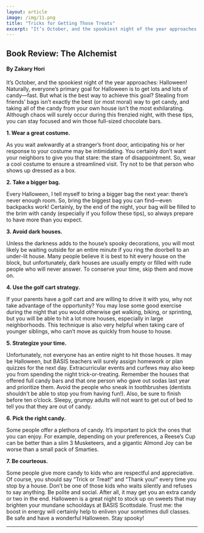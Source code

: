 ```yaml
---
layout: article
image: /img/11.png
title: "Tricks for Getting Those Treats"
excerpt: "It’s October, and the spookiest night of the year approaches: Halloween! Naturally, everyone’s primary goal for Halloween is to get lots and lots of candy—fast. But what is the best way to achieve this goal?"
---
```


<h2>Book Review: The Alchemist </h2>
<h4>By Zakary Hori </h4>
It’s October, and the spookiest night of the year approaches: Halloween! Naturally, everyone’s primary goal for Halloween is to get lots and lots of candy—fast. But what is the best way to achieve this goal? Stealing from friends’ bags isn’t exactly the best (or most moral) way to get candy, and taking all of the candy from your own house isn’t the most exhilarating. Although chaos will surely occur during this frenzied night, with these tips, you can stay focused and win those full-sized chocolate bars.

<strong>1. Wear a great costume.</strong>

As you wait awkwardly at a stranger’s front door, anticipating his or her response to your costume may be intimidating. You certainly don’t want your neighbors to give you that stare: the stare of disappointment. So, wear a cool costume to ensure a streamlined visit. Try not to be that person who shows up dressed as a box.

<strong>2. Take a bigger bag.</strong>

Every Halloween, I tell myself to bring a bigger bag the next year: there’s never enough room. So, bring the biggest bag you can find—even backpacks work! Certainly, by the end of the night, your bag will be filled to the brim with candy (especially if you follow these tips), so always prepare to have more than you expect.

<strong>3. Avoid dark houses.</strong>

Unless the darkness adds to the house’s spooky decorations, you will most likely be waiting outside for an entire minute if you ring the doorbell to an under-lit house. Many people believe it is best to hit every house on the block, but unfortunately, dark houses are usually empty or filled with rude people who will never answer. To conserve your time, skip them and move on.

<strong>4. Use the golf cart strategy.</strong>

If your parents have a golf cart and are willing to drive it with you, why not take advantage of the opportunity? You may lose some good exercise during the night that you would otherwise get walking, biking, or sprinting, but you will be able to hit a lot more houses, especially in large neighborhoods. This technique is also very helpful when taking care of younger siblings, who can’t move as quickly from house to house.

<strong>5. Strategize your time.</strong>

Unfortunately, not everyone has an entire night to hit those houses. It may be Halloween, but BASIS teachers will surely assign homework or plan quizzes for the next day. Extracurricular events and curfews may also keep you from spending the night trick-or-treating. Remember the houses that offered full candy bars and that one person who gave out sodas last year and prioritize them. Avoid the people who sneak in toothbrushes (dentists shouldn’t be able to stop you from having fun!). Also, be sure to finish before ten o’clock. Sleepy, grumpy adults will not want to get out of bed to tell you that they are out of candy.

<strong>6. Pick the right candy.</strong>

Some people offer a plethora of candy. It’s important to pick the ones that you can enjoy. For example, depending on your preferences, a Reese’s Cup can be better than a slim 3 Musketeers, and a gigantic Almond Joy can be worse than a small pack of Smarties.

<strong>7. Be courteous.</strong>

Some people give more candy to kids who are respectful and appreciative. Of course, you should say “Trick or Treat!” and “Thank you!” every time you stop by a house. Don’t be one of those kids who waits silently and refuses to say anything. Be polite and social. After all, it may get you an extra candy or two in the end.
Halloween is a great night to stock up on sweets that may brighten your mundane schooldays at BASIS Scottsdale. Trust me: the boost in energy will certainly help to enliven your sometimes dull classes. Be safe and have a wonderful Halloween. Stay spooky!
<hr style="border-color:#7D7D7D;height:0.5px;">

